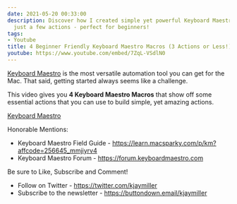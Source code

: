 ```yaml
---
date: 2021-05-20 00:33:00
description: Discover how I created simple yet powerful Keyboard Maestro macros in
  just a few actions - perfect for beginners!
tags:
- Youtube
title: 4 Beginner Friendly Keyboard Maestro Macros (3 Actions or Less!)
youtube: https://www.youtube.com/embed/7ZqL-VSdlN0
---
```


[Keyboard Maestro][keyboard maestro] is the most versatile automation tool you can get for the Mac. That said, getting started always seems like a challenge.

This video gives you **4 Keyboard Maestro Macros** that show off some essential actions that you can use to build simple, yet amazing actions.

[Keyboard Maestro][keyboard maestro]

Honorable Mentions:

- Keyboard Maestro Field Guide - <https://learn.macsparky.com/p/km?affcode=256645_mmjiyrv4>
- Keyboard Maestro Forum - <https://forum.keyboardmaestro.com>

Be sure to Like, Subscribe and Comment!

- Follow on Twitter - <https://twitter.com/kjaymiller>
- Subscribe to the newsletter - <https://buttondown.email/kjaymiller>

[keyboard maestro]: https://www.keyboardmaestro.com/
